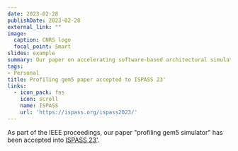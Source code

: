 ```yaml
---
date: 2023-02-28
publishDate: 2023-02-28
external_link: ""
image:
  caption: CNRS logo
  focal_point: Smart
slides: example
summary: Our paper on accelerating software-based architectural simulator has been accepted into ISPASS 2023.
tags:
- Personal
title: Profiling gem5 paper accepted to ISPASS 23'
links:
  - icon_pack: fas
    icon: scroll
    name: ISPASS
    url: 'https://ispass.org/ispass2023/'
---
```

As part of the IEEE proceedings, our paper "profiling gem5 simulator" has been accepted into [ISPASS 23'](https://ispass.org/ispass2023/).
